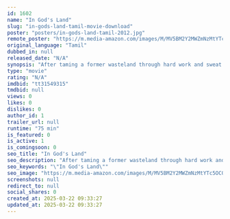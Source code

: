 ```yaml
---
id: 1602
name: "In God's Land"
slug: "in-gods-land-tamil-movie-download"
poster: "posters/in-gods-land-tamil-2012.jpg"
remote_poster: "https://m.media-amazon.com/images/M/MV5BM2Y2MWZmNzMtYTc5OC00YWIyLWEzNmYtYmNjZDdiODQ5MzBjXkEyXkFqcGdeQXVyMzA1NDA3NDA@._V1_SX300.jpg"
original_language: "Tamil"
dubbed_in: null
released_date: "N/A"
synopsis: "After taming a former wasteland through hard work and sweat and creating a community, the settlers living there are given a place of worship?a place for honoring the gods. Now that the clergy owns the land, the settlers are reduce..."
type: "movie"
rating: "N/A"
imdbid: "tt31549315"
tmdbid: null
views: 0
likes: 0
dislikes: 0
author_id: 1
trailer_url: null
runtime: "75 min"
is_featured: 0
is_active: 1
is_comingsoon: 0
seo_title: "In God's Land"
seo_description: "After taming a former wasteland through hard work and sweat and creating a community, the settlers living there are given a place of worship?a place for honoring the gods. Now that the clergy owns the land, the settlers are reduce..."
seo_keywords: "\"In God's Land\""
seo_image: "https://m.media-amazon.com/images/M/MV5BM2Y2MWZmNzMtYTc5OC00YWIyLWEzNmYtYmNjZDdiODQ5MzBjXkEyXkFqcGdeQXVyMzA1NDA3NDA@._V1_SX300.jpg"
screenshots: null
redirect_to: null
social_shares: 0
created_at: 2025-03-22 09:33:27
updated_at: 2025-03-22 09:33:27
---
```


